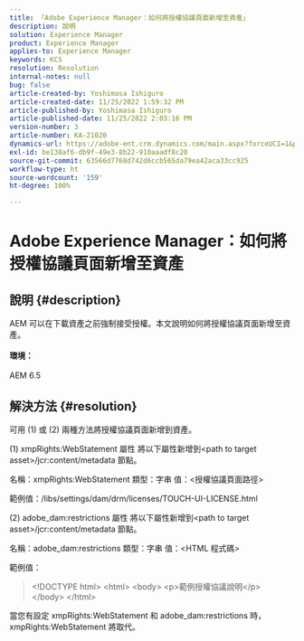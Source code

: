 ```yaml
---
title: 「Adobe Experience Manager：如何將授權協議頁面新增至資產」
description: 說明
solution: Experience Manager
product: Experience Manager
applies-to: Experience Manager
keywords: KCS
resolution: Resolution
internal-notes: null
bug: false
article-created-by: Yoshimasa Ishiguro
article-created-date: 11/25/2022 1:59:32 PM
article-published-by: Yoshimasa Ishiguro
article-published-date: 11/25/2022 2:03:16 PM
version-number: 3
article-number: KA-21020
dynamics-url: https://adobe-ent.crm.dynamics.com/main.aspx?forceUCI=1&pagetype=entityrecord&etn=knowledgearticle&id=85b39b61-c96c-ed11-9561-6045bd006a22
exl-id: be138af6-db9f-49e3-8b22-910aaadf8c20
source-git-commit: 63566d7768d742d6ccb565da79ea42aca33cc925
workflow-type: ht
source-wordcount: '159'
ht-degree: 100%

---
```


# Adobe Experience Manager：如何將授權協議頁面新增至資產

## 說明 {#description}

AEM 可以在下載資產之前強制接受授權。本文說明如何將授權協議頁面新增至資產。<br><br><b>環境：</b><br><br>AEM 6.5

## 解決方法 {#resolution}


可用 (1) 或 (2) 兩種方法將授權協議頁面新增到資產。

(1) xmpRights:WebStatement 屬性
將以下屬性新增到&lt;path to target asset>/jcr:content/metadata 節點。

名稱：xmpRights:WebStatement
類型：字串
值：&lt;授權協議頁面路徑>

範例值：/libs/settings/dam/drm/licenses/TOUCH-UI-LICENSE.html

(2) adobe_dam:restrictions 屬性
將以下屬性新增到&lt;path to target asset>/jcr:content/metadata 節點。

名稱：adobe_dam:restrictions
類型：字串
值：&lt;HTML 程式碼>

範例值：


> &lt;!DOCTYPE html>
&lt;html>
&lt;body>
&lt;p>範例授權協議說明&lt;/p>
&lt;/body>
&lt;/html>


當您有設定 xmpRights:WebStatement 和 adobe_dam:restrictions 時，xmpRights:WebStatement 將取代。
